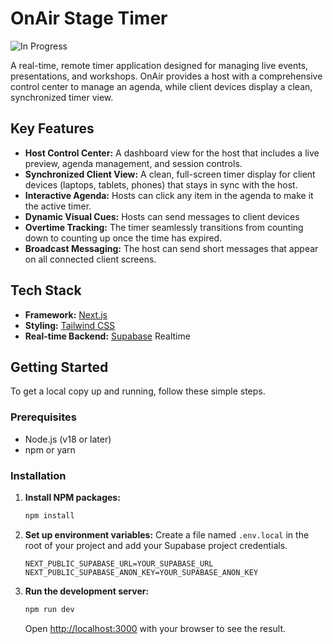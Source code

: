 # OnAir Stage Timer

![In Progress](https://img.shields.io/badge/status-work%20in%20progress-yellow.svg)

A real-time, remote timer application designed for managing live events, presentations, and workshops. OnAir provides a host with a comprehensive control center to manage an agenda, while client devices display a clean, synchronized timer view.


## Key Features

* **Host Control Center:** A dashboard view for the host that includes a live preview, agenda management, and session controls.
* **Synchronized Client View:** A clean, full-screen timer display for client devices (laptops, tablets, phones) that stays in sync with the host.
* **Interactive Agenda:** Hosts can click any item in the agenda to make it the active timer.
* **Dynamic Visual Cues:** Hosts can send messages to client devices
* **Overtime Tracking:** The timer seamlessly transitions from counting down to counting up once the time has expired.
* **Broadcast Messaging:** The host can send short messages that appear on all connected client screens.

## Tech Stack

* **Framework:** [Next.js](https://nextjs.org/)
* **Styling:** [Tailwind CSS](https://tailwindcss.com/)
* **Real-time Backend:** [Supabase](https://supabase.io/) Realtime

## Getting Started

To get a local copy up and running, follow these simple steps.

### Prerequisites

* Node.js (v18 or later)
* npm or yarn

### Installation

1.  **Install NPM packages:**
    ```sh
    npm install
    ```

2.  **Set up environment variables:**
    Create a file named `.env.local` in the root of your project and add your Supabase project credentials.
    ```env
    NEXT_PUBLIC_SUPABASE_URL=YOUR_SUPABASE_URL
    NEXT_PUBLIC_SUPABASE_ANON_KEY=YOUR_SUPABASE_ANON_KEY
    ```

3.  **Run the development server:**
    ```sh
    npm run dev
    ```
    Open [http://localhost:3000](http://localhost:3000) with your browser to see the result.

